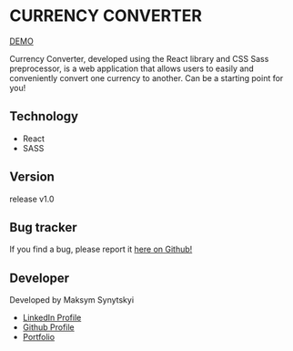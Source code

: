 # CURRENCY CONVERTER

<a href="https://forecast-vue.netlify.app/">DEMO</a>

Currency Converter, developed using the React library and CSS Sass preprocessor, is a web application that allows users to easily and conveniently convert one currency to another. Can be a starting point for you!

<h2>Technology</h2>

- React
- SASS

<h2>Version</h2>

release v1.0

<h2>Bug tracker</h2>

If you find a bug, please report it <a href="https://github.com/Maximkooo/currency-converter-react/issues">here on Github!</a>

<h2>Developer</h2>

Developed by Maksym Synytskyi

<ul>
  <li><a href="https://www.linkedin.com/in/maksym-synytskyi-27a0a7222/">LinkedIn Profile</a></li>
  <li><a href="https://github.com/Maximkooo">Github Profile</a></li>
  <li><a href="https://maximkooo.github.io/synytskyi-portfolio/">Portfolio</a></li>
</ul>
